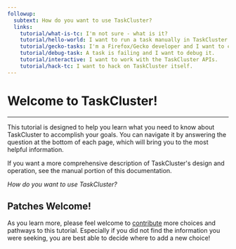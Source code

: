 ```yaml
---
followup:
  subtext: How do you want to use TaskCluster?
  links:
    tutorial/what-is-tc: I'm not sure - what is it?
    tutorial/hello-world: I want to run a task manually in TaskCluster.
    tutorial/gecko-tasks: I'm a Firefox/Gecko developer and I want to change builds or tests.
    tutorial/debug-task: A task is failing and I want to debug it.
    tutorial/interactive: I want to work with the TaskCluster APIs.
    tutorial/hack-tc: I want to hack on TaskCluster itself.
---
```


# Welcome to TaskCluster!

---

This tutorial is designed to help you learn what you need to know about
TaskCluster to accomplish your goals. You can navigate it by answering the
question at the bottom of each page, which will bring you to the most helpful
information.

If you want a more comprehensive description of TaskCluster's design and
operation, see the manual portion of this documentation.

_How do you want to use TaskCluster?_

## Patches Welcome!

As you learn more, please feel welcome to [contribute](https://github.com/taskcluster/taskcluster-docs) more choices and pathways to this tutorial.
Especially if you did not find the information you were seeking, you are best able to decide where to add a new choice!
